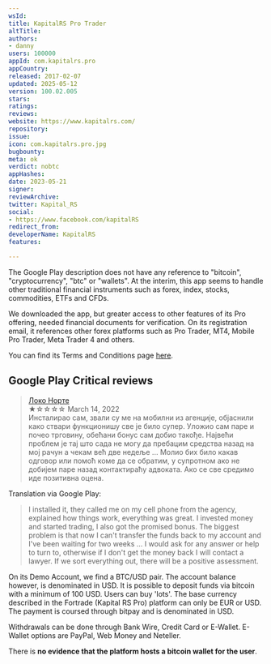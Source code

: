 ```yaml
---
wsId: 
title: KapitalRS Pro Trader
altTitle: 
authors:
- danny
users: 100000
appId: com.kapitalrs.pro
appCountry: 
released: 2017-02-07
updated: 2025-05-12
version: 100.02.005
stars: 
ratings: 
reviews: 
website: https://www.kapitalrs.com/
repository: 
issue: 
icon: com.kapitalrs.pro.jpg
bugbounty: 
meta: ok
verdict: nobtc
appHashes: 
date: 2023-05-21
signer: 
reviewArchive: 
twitter: Kapital_RS
social:
- https://www.facebook.com/kapitalRS
redirect_from: 
developerName: KapitalRS
features: 

---
```


The Google Play description does not have any reference to "bitcoin", "cryptocurrency", "btc" or "wallets". At the interim, this app seems to handle other traditional financial instruments such as forex, index, stocks, commodities, ETFs and CFDs.

We downloaded the app, but greater access to other features of its Pro offering, needed financial documents for verification. On its registration email, it references other forex platforms such as Pro Trader, MT4, Mobile Pro Trader, Meta Trader 4 and others. 

You can find its Terms and Conditions page [here](https://www.fortrade.com/wp-content/uploads/legal/BELARUS_DOCS/Fort_Securities_Terms_and_Conditions.pdf).

## Google Play Critical reviews

> [Локо Норте](https://play.google.com/store/apps/details?id=com.kapitalrs.pro&reviewId=gp%3AAOqpTOFrT054uZGrt_oNUlK0dFuI8AfmcuhrLnfL2PWQPMzVltl1DVhDTniZHaOyK8HAOwCRPk8aGS_aMExh7Wo)<br>
  ★☆☆☆☆ March 14, 2022 <br>
       Инсталирао сам, звали су ме на мобилни из агенције, објаснили како ствари функционишу све је било супер. Уложио сам паре и почео трговину, обећани бонус сам добио такође. Највећи проблем је тај што сада не могу да пребацим средства назад на мој рачун а чекам већ две недеље ... Молио бих било какав одговор или помоћ коме да се обратим, у супротном ако не добијем паре назад контактираћу адвоката. Ако се све средимо иде позитивна оцена.
       
Translation via Google Play:

> I installed it, they called me on my cell phone from the agency, explained how things work, everything was great. I invested money and started trading, I also got the promised bonus. The biggest problem is that now I can't transfer the funds back to my account and I've been waiting for two weeks ... I would ask for any answer or help to turn to, otherwise if I don't get the money back I will contact a lawyer. If we sort everything out, there will be a positive assessment.


On its Demo Account, we find a BTC/USD pair. The account balance however, is denominated in USD. It is possible to deposit funds via bitcoin with a minimum of 100 USD. Users can buy 'lots'. The base currency described in the Fortrade (Kapital RS Pro) platform can only be EUR or USD. The payment is coursed through bitpay and is denominated in USD. 

Withdrawals can be done through Bank Wire, Credit Card or E-Wallet. E-Wallet options are PayPal, Web Money and Neteller. 

There is **no evidence that the platform hosts a bitcoin wallet for the user**. 



